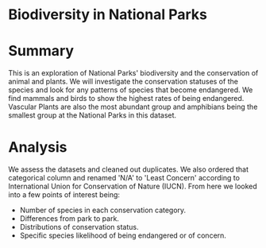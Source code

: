 # Biodiversity in National Parks
 
# Summary
This is an exploration of National Parks' biodiversity and the conservation of animal and plants. We will investigate the conservation statuses of the species and look for any patterns of species that become endangered. We find mammals and birds to show the highest rates of being endangered. Vascular Plants are also the most abundant group and amphibians being the smallest group at the National Parks in this dataset.

# Analysis
We assess the datasets and cleaned out duplicates. We also ordered that categorical column and renamed 'N/A' to 'Least Concern' according to International Union for Conservation of Nature (IUCN). From here we looked into a few points of interest being:
 - Number of species in each conservation category.
 - Differences from park to park.
 - Distributions of conservation status.
 - Specific species likelihood of being endangered or of concern.

